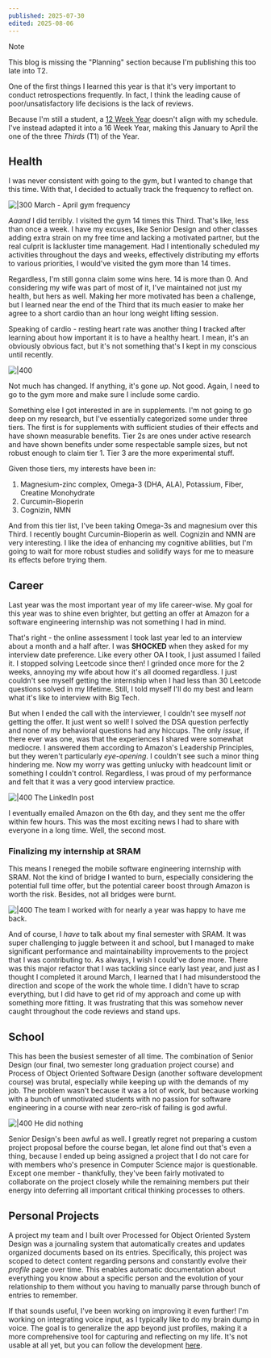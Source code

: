 ```yaml
---
published: 2025-07-30
edited: 2025-08-06
---
```


> [!Note]
> This blog is missing the "Planning" section because I'm publishing this too late into T2.

One of the first things I learned this year is that it's very important to conduct retrospections frequently. In fact, I think the leading cause of poor/unsatisfactory life decisions is the lack of reviews.

Because I'm still a student, a [12 Week Year](https://12weekyear.com/) doesn't align with my schedule. I've instead adapted it into a 16 Week Year, making this January to April the one of the three _Thirds_ (T1) of the Year.

## Health

I was never consistent with going to the gym, but I wanted to change that this time. With that, I decided to actually track the frequency to reflect on.

![|300](../../../public/blogs/2025-T1-Gym-frequency.png)
March - April gym frequency

_Aaand_ I did terribly. I visited the gym 14 times this Third. That's like, less than once a week. I have my excuses, like Senior Design and other classes adding extra strain on my free time and lacking a motivated partner, but the real culprit is lackluster time management. Had I intentionally scheduled my activities throughout the days and weeks, effectively distributing my efforts to various priorities, I would've visited the gym more than 14 times.

Regardless, I'm still gonna claim some wins here. 14 is more than 0. And considering my wife was part of most of it, I've maintained not just my health, but hers as well. Making her more motivated has been a challenge, but I learned near the end of the Third that its much easier to make her agree to a short cardio than an hour long weight lifting session.

Speaking of cardio - resting heart rate was another thing I tracked after learning about how important it is to have a healthy heart. I mean, it's an obviously obvious fact, but it's not something that's I kept in my conscious until recently.

![|400](../../../public/blogs/2025-T1-Resting-heart-rate.png)

Not much has changed. If anything, it's gone _up_. Not good. Again, I need to go to the gym more and make sure I include some cardio.

Something else I got interested in are in supplements. I'm not going to go deep on my research, but I've essentially categorized some under three tiers. The first is for supplements with sufficient studies of their effects and have shown measurable benefits. Tier 2s are ones under active research and have shown benefits under some respectable sample sizes, but not robust enough to claim tier 1. Tier 3 are the more experimental stuff.

Given those tiers, my interests have been in:

1. Magnesium-zinc complex, Omega-3 (DHA, ALA), Potassium, Fiber, Creatine Monohydrate
2. Curcumin-Bioperin
3. Cognizin, NMN

And from this tier list, I've been taking Omega-3s and magnesium over this Third. I recently bought Curcumin-Bioperin as well. Cognizin and NMN are very interesting. I like the idea of enhancing my cognitive abilities, but I'm going to wait for more robust studies and solidify ways for me to measure its effects before trying them.

## Career

Last year was the most important year of my life career-wise. My goal for this year was to shine even brighter, but getting an offer at Amazon for a software engineering internship was not something I had in mind.

That's right - the online assessment I took last year led to an interview about a month and a half after. I was **SHOCKED** when they asked for my interview date preference. Like every other OA I took, I just assumed I failed it. I stopped solving Leetcode since then! I grinded once more for the 2 weeks, annoying my wife about how it's all doomed regardless. I just couldn't see myself getting the internship when I had less than 30 Leetcode questions solved in my lifetime. Still, I told myself I'll do my best and learn what it's like to interview with Big Tech.

But when I ended the call with the interviewer, I couldn't see myself _not_ getting the offer. It just went so well! I solved the DSA question perfectly and none of my behavioral questions had any hiccups. The only _issue_, if there ever was one, was that the experiences I shared were somewhat mediocre. I answered them according to Amazon's Leadership Principles, but they weren't particularly _eye-opening_. I couldn't see such a minor thing hindering me. Now my worry was getting unlucky with headcount limit or something I couldn't control. Regardless, I was proud of my performance and felt that it was a very good interview practice.

![|400](../../../public/blogs/amazong.png)
The LinkedIn post

I eventually emailed Amazon on the 6th day, and they sent me the offer within few hours. This was the most exciting news I had to share with everyone in a long time. Well, the second most.

### Finalizing my internship at SRAM

This means I reneged the mobile software engineering internship with SRAM. Not the kind of bridge I wanted to burn, especially considering the potential full time offer, but the potential career boost through Amazon is worth the risk. Besides, not all bridges were burnt.

![|400](../../../public/blogs/SRAM-return-welcome.png)
The team I worked with for nearly a year was happy to have me back.

And of course, I _have_ to talk about my final semester with SRAM. It was super challenging to juggle between it and school, but I managed to make significant performance and maintainability improvements to the project that I was contributing to. As always, I wish I could've done more. There was this major refactor that I was tackling since early last year, and just as I thought I completed it around March, I learned that I had misunderstood the direction and scope of the work the whole time. I didn't have to scrap everything, but I did have to get rid of my approach and come up with something more fitting. It was frustrating that this was somehow never caught throughout the code reviews and stand ups.

## School

This has been the busiest semester of all time. The combination of Senior Design (our final, two semester long graduation project course) and Process of Object Oriented Software Design (another software development course) was brutal, especially while keeping up with the demands of my job. The problem wasn't because it was a lot of work, but because working with a bunch of unmotivated students with no passion for software engineering in a course with near zero-risk of failing is god awful.

![|400](../../../public/blogs/kiyoshi-is-useless.png)
He did nothing

Senior Design's been awful as well. I greatly regret not preparing a custom project proposal before the course began, let alone find out that's even a thing, because I ended up being assigned a project that I do not care for with members who's presence in Computer Science major is questionable. Except one member - thankfully, they've been fairly motivated to collaborate on the project closely while the remaining members put their energy into deferring all important critical thinking processes to others.

## Personal Projects

A project my team and I built over Processed for Object Oriented System Design was a journaling system that automatically creates and updates organized documents based on its entries. Specifically, this project was scoped to detect content regarding persons and constantly evolve their _profile_ page over time. This enables automatic documentation about everything you know about a specific person and the evolution of your relationship to them without you having to manually parse through bunch of entries to remember.

If that sounds useful, I've been working on improving it even further! I'm working on integrating voice input, as I typically like to do my brain dump in voice. The goal is to generalize the app beyond just profiles, making it a more comprehensive tool for capturing and reflecting on my life. It's not usable at all yet, but you can follow the development [here](https://github.com/SimHoZebs/journal-organizer).
